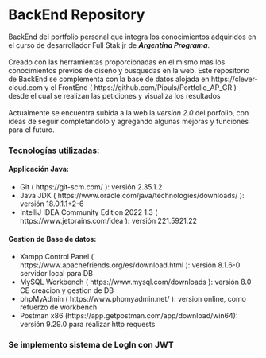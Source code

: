 <h1>BackEnd Repository</h1>

<p>BackEnd del portfolio personal que integra los conocimientos adquiridos en el curso de desarrollador Full Stak jr de <strong><em>Argentina Programa</em></strong>.
<br>
<br>
Creado con las herramientas proporcionadas en el mismo mas los conocimientos previos de diseño y busquedas en la web.
Este repositorio de BackEnd se complementa con la base de datos alojada en https://clever-cloud.com y el FrontEnd ( https://github.com/Pipuls/Portfolio_AP_GR ) desde el cual se realizan las peticiones y visualiza los resultados
<br>
<br>
Actualmente se encuentra subida a la web la <em>version 2.0</em> del porfolio, con ideas de seguir completandolo y agregando algunas mejoras y funciones para el futuro. </p>

<h3>Tecnologías utilizadas:</h3>

<h4>Applicación Java:</h4>
<ul>
   <li> Git ( https://git-scm.com/ ): versión 2.35.1.2  </li>
   <li> Java JDK ( https://www.oracle.com/java/technologies/downloads/ ): versión 18.0.1.1+2-6 </li>
   <li> IntelliJ IDEA Community Edition 2022 1.3 ( https://www.jetbrains.com/idea ): versión 221.5921.22 </li>
</ul>     
<h4>Gestion de Base de datos:</h4>
<ul>
   <li> Xampp Control Panel ( https://www.apachefriends.org/es/download.html ): versión 8.1.6-0 servidor local para DB </li>
   <li> MySQL Workbench ( https://www.mysql.com/downloads ): versión 8.0 CE creacion y gestion de DB </li>
   <li> phpMyAdmin ( https://www.phpmyadmin.net/ ): version online, como refuerzo de workbench </li>
   <li> Postman x86 (https://app.getpostman.com/app/download/win64): versión 9.29.0 para realizar http requests </li>
</ul>

<h3>Se implemento sistema de LogIn con JWT</h3>
